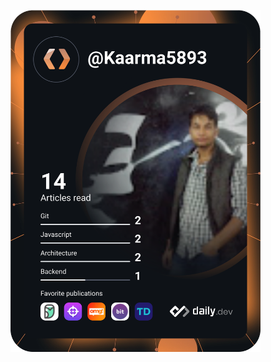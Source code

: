 <a href="https://github.com/Kd-alt"><img src="https://github.com/Kd-alt/Kd-alt/blob/main/devcard.svg" width="400" alt="Kd-alt's Dev Card"/></a>
